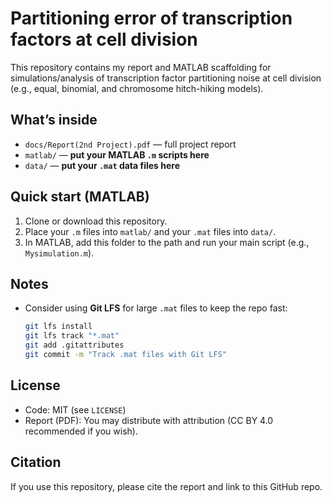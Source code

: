 # Partitioning error of transcription factors at cell division

This repository contains my report and MATLAB scaffolding for simulations/analysis of
transcription factor partitioning noise at cell division (e.g., equal, binomial, and
chromosome hitch-hiking models).

## What’s inside
- `docs/Report(2nd Project).pdf` — full project report
- `matlab/` — **put your MATLAB `.m` scripts here**
- `data/` — **put your `.mat` data files here**

## Quick start (MATLAB)
1. Clone or download this repository.
2. Place your `.m` files into `matlab/` and your `.mat` files into `data/`.
3. In MATLAB, add this folder to the path and run your main script (e.g., `Mysimulation.m`).

## Notes
- Consider using **Git LFS** for large `.mat` files to keep the repo fast:
  ```bash
  git lfs install
  git lfs track "*.mat"
  git add .gitattributes
  git commit -m "Track .mat files with Git LFS"
  ```

## License
- Code: MIT (see `LICENSE`)
- Report (PDF): You may distribute with attribution (CC BY 4.0 recommended if you wish).

## Citation
If you use this repository, please cite the report and link to this GitHub repo.
